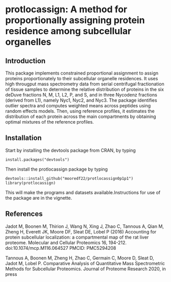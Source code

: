 # protlocassign: A method for proportionally assigning protein residence among subcellular organelles

## Introduction
This package implements constrained proportional assignment to assign proteins proportionately to their subcellular organelle residences. It uses high througput mass spectrometry data from serial centrifugal fractionation of tissue samples to determine the relative distribution of proteins in the six deDuve fractions N, M, L1, L2, P, and S, and in three Nycodenz fractions (derived from L1), namely Nyc1, Nyc2, and Nyc3. The package identifies outlier spectra and computes weighted means across peptides using random effects models. Then, using reference profiles, it estimates the distribution of each protein across the main compartments by obtaining optimal mixtures of the reference profiles. 

## Installation
Start by installing the devtools package from CRAN, by typing

```
install.packages("devtools")
```

Then install the protlocassign package by typing

```
devtools::install_github("mooredf22/protlocassign0p1p1")
library(protlocassign)
```

This will make the programs and datasets available.Instructions for use of the package are in the vignette.

## References
Jadot M, Boonen M, Thirion J, Wang N, Xing J, Zhao C, Tannous A, Qian M, Zheng H, Everett JK, Moore DF, Sleat DE, Lobel P (2016) Accounting for protein subcellular localization: a compartmental map of the rat liver proteome. Molecular and Cellular Proteomics 16, 194-212. doi:10.1074/mcp.M116.064527  PMCID: PMC5294208

Tannous A, Boonen M, Zheng H, Zhao C, Germain C, Moore D, Sleat D, Jadot M, Lobel P. Comparative Analysis of Quantitative Mass Spectrometric Methods for Subcellular Proteomics. Journal of Proteome Research 2020, in press
